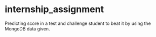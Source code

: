 # internship_assignment
Predicting score in a test and challenge student to beat it by using the MongoDB data given.
